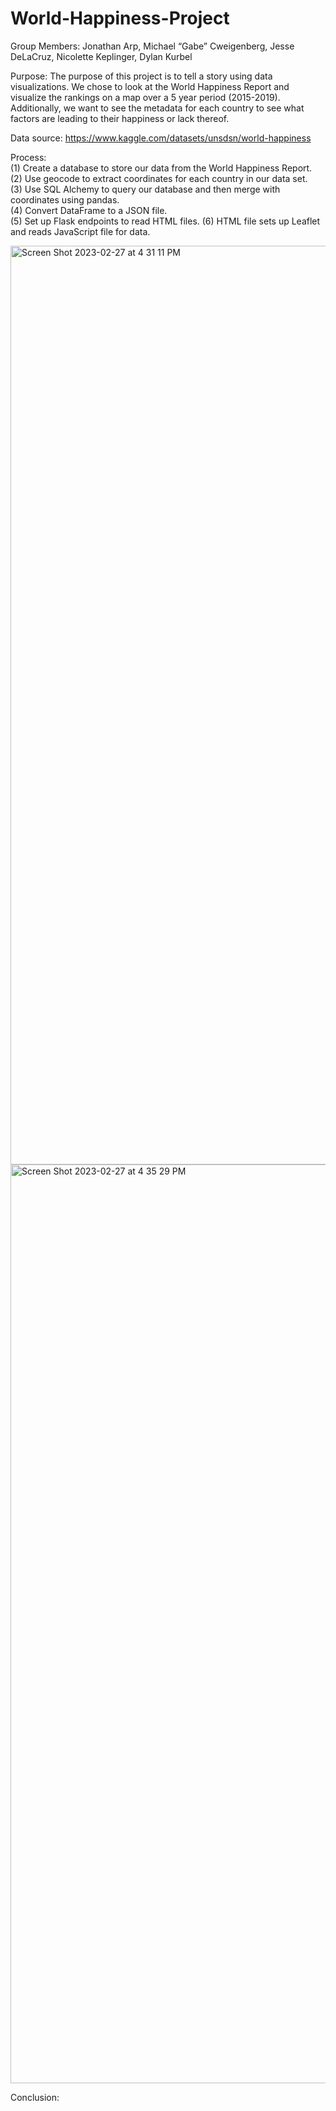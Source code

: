 # World-Happiness-Project

Group Members: Jonathan Arp, Michael “Gabe” Cweigenberg, Jesse DeLaCruz, Nicolette Keplinger, Dylan Kurbel

Purpose: The purpose of this project is to tell a story using data visualizations. We chose to look at the World Happiness Report and visualize the rankings on a map over a 5 year period (2015-2019). Additionally, we want to see the metadata for each country to see what factors are leading to their happiness or lack thereof.

Data source: https://www.kaggle.com/datasets/unsdsn/world-happiness

Process:  
(1) Create a database to store our data from the World Happiness Report.  
(2) Use geocode to extract coordinates for each country in our data set.  
(3) Use SQL Alchemy to query our database and then merge with coordinates using pandas.  
(4) Convert DataFrame to a JSON file.  
(5) Set up Flask endpoints to read HTML files.
(6) HTML file sets up Leaflet and reads JavaScript file for data.

<img width="1470" alt="Screen Shot 2023-02-27 at 4 31 11 PM" src="https://user-images.githubusercontent.com/116036703/221701168-f524e4fa-3160-4500-b744-3400b817068d.png">

<img width="1470" alt="Screen Shot 2023-02-27 at 4 35 29 PM" src="https://user-images.githubusercontent.com/116036703/221701567-4d7782ed-f537-42d9-b82c-6f9e46e17a4c.png">


Conclusion:

